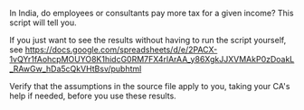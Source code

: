 In India, do employees or consultants pay more tax for a given income? This script will tell you.

If you just want to see the results without having to run the script yourself, see https://docs.google.com/spreadsheets/d/e/2PACX-1vQYr1fAohcpMOUYO8K1hidcG0RM7FX4rlArAA_y86XgkJJXVMAkP0zDoakL_RAwGw_hDa5cQkVHtBsv/pubhtml

Verify that the assumptions in the source file apply to you, taking your CA's help if needed, before you use these results.

